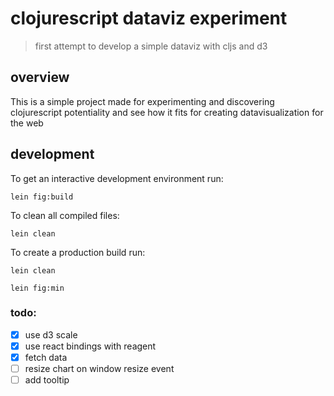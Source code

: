 # clojurescript dataviz experiment
>first attempt to develop a simple dataviz with cljs and d3


## overview

This is a simple project made for experimenting and discovering clojurescript
potentiality and see how it fits for creating datavisualization for the web


## development

To get an interactive development environment run:

```lein fig:build```

To clean all compiled files:

```lein clean```

To create a production build run:

```lein clean```

```lein fig:min```


### todo:

- [x] use d3 scale
- [x] use react bindings with reagent
- [x] fetch data
- [ ] resize chart on window resize event
- [ ] add tooltip
